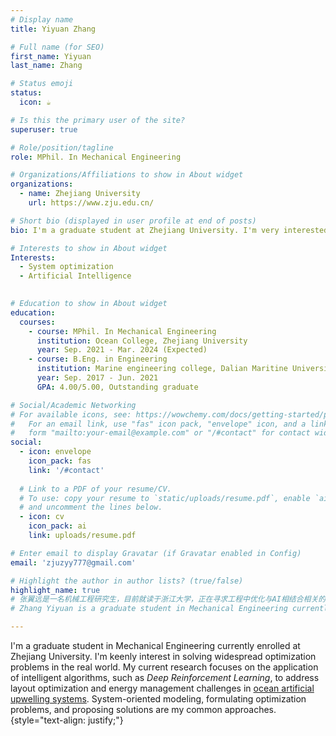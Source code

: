 ```yaml
---
# Display name
title: Yiyuan Zhang  

# Full name (for SEO)
first_name: Yiyuan
last_name: Zhang

# Status emoji
status:
  icon: ☕️

# Is this the primary user of the site?
superuser: true

# Role/position/tagline
role: MPhil. In Mechanical Engineering

# Organizations/Affiliations to show in About widget
organizations:
  - name: Zhejiang University
    url: https://www.zju.edu.cn/

# Short bio (displayed in user profile at end of posts)
bio: I'm a graduate student at Zhejiang University. I'm very interested in utilizing intelligent algorithms to solve widespread optimization problems in the real world. My current goal is to obtain a Ph.D. in ME or ECE, with the aim of advancing my knowledge and skills in the field of system optimization and artificial intelligence, contributing to scientific research, and pursuing a career as a researcher in academia or industry.

# Interests to show in About widget
Interests:
  - System optimization
  - Artificial Intelligence
  

# Education to show in About widget
education:
  courses: 
    - course: MPhil. In Mechanical Engineering 
      institution: Ocean College, Zhejiang University
      year: Sep. 2021 - Mar. 2024 (Expected) 
    - course: B.Eng. in Engineering 
      institution: Marine engineering college, Dalian Maritine University
      year: Sep. 2017 - Jun. 2021
      GPA: 4.00/5.00, Outstanding graduate

# Social/Academic Networking
# For available icons, see: https://wowchemy.com/docs/getting-started/page-builder/#icons
#   For an email link, use "fas" icon pack, "envelope" icon, and a link in the
#   form "mailto:your-email@example.com" or "/#contact" for contact widget.
social:
  - icon: envelope
    icon_pack: fas
    link: '/#contact'
  
  # Link to a PDF of your resume/CV.
  # To use: copy your resume to `static/uploads/resume.pdf`, enable `ai` icons in `params.yaml`,
  # and uncomment the lines below.
  - icon: cv
    icon_pack: ai
    link: uploads/resume.pdf

# Enter email to display Gravatar (if Gravatar enabled in Config)
email: 'zjuzyy777@gmail.com'

# Highlight the author in author lists? (true/false)
highlight_name: true
# 张翼远是一名机械工程研究生，目前就读于浙江大学，正在寻求工程中优化与AI相结合相关的博士学位。他在中国国家自然科学基金和中科院先导项目的支持下开展将深度强化学习等智能算法应用于海洋人工上升流系统的优化的研究，正在向‘Applied Ocean Research’等期刊投稿相关主题论文。
# Zhang Yiyuan is a graduate student in Mechanical Engineering currently enrolled at Zhejiang University, with a keen interest in Intelligent System Optimization utilizing Artificial Intelligence. He is applying for a Ph.D. in this field and has participated in research projects awarded by National Natural Science Funds of China and the Strategic Priority Research Program of the Chinese Academy of Sciences. Zhang's **current research focuses on the application of intelligent algorithms**, such as _Deep Reinforcement Learning_, to optimize the efficiency of [ocean artificial upwelling systems](https://agupubs.onlinelibrary.wiley.com/doi/full/10.1029/2022GL101870). He is actively submitting papers related to this research topic to reputed journals, including "_Applied Ocean Research_."

---
```

I'm a graduate student in Mechanical Engineering currently enrolled at Zhejiang University. I'm keenly interest in solving widespread optimization problems in the real world. My current research focuses on the application of intelligent algorithms, such as _Deep Reinforcement Learning_, to address layout optimization and energy management challenges in [ocean artificial upwelling systems](https://agupubs.onlinelibrary.wiley.com/doi/full/10.1029/2022GL101870). System-oriented modeling, formulating optimization problems, and proposing solutions are my common approaches. 
{style="text-align: justify;"}
